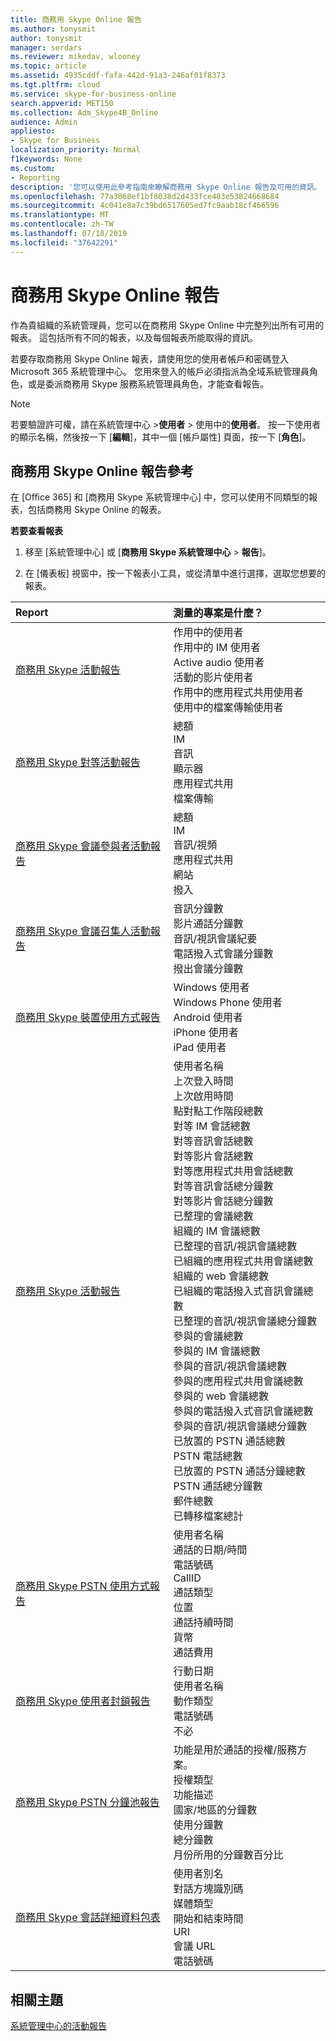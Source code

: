 ```yaml
---
title: 商務用 Skype Online 報告
ms.author: tonysmit
author: tonysmit
manager: serdars
ms.reviewer: mikedav, wlooney
ms.topic: article
ms.assetid: 4935cddf-fafa-442d-91a3-246af01f8373
ms.tgt.pltfrm: cloud
ms.service: skype-for-business-online
search.appverid: MET150
ms.collection: Adm_Skype4B_Online
audience: Admin
appliesto:
- Skype for Business
localization_priority: Normal
f1keywords: None
ms.custom:
- Reporting
description: '您可以使用此參考指南來瞭解商務用 Skype Online 報告及可用的資訊。 '
ms.openlocfilehash: 77a3068ef1bf8038d2d433fce483e53824668684
ms.sourcegitcommit: 4c041e8a7c39bd6517605ed7fc9aab18cf466596
ms.translationtype: MT
ms.contentlocale: zh-TW
ms.lasthandoff: 07/18/2019
ms.locfileid: "37642291"
---
```

# <a name="skype-for-business-online-reporting"></a>商務用 Skype Online 報告

作為貴組織的系統管理員，您可以在商務用 Skype Online 中完整列出所有可用的報表。 這包括所有不同的報表，以及每個報表所能取得的資訊。
  
若要存取商務用 Skype Online 報表，請使用您的使用者帳戶和密碼登入 Microsoft 365 系統管理中心。 您用來登入的帳戶必須指派為全域系統管理員角色，或是委派商務用 Skype 服務系統管理員角色，才能查看報告。
  
> [!NOTE]
> 若要驗證許可權，請在系統管理中心 >**使用者** > 使用中的**使用者**。 按一下使用者的顯示名稱，然後按一下 [**編輯**]，其中一個 [帳戶屬性] 頁面，按一下 [**角色**]。
  
## <a name="skype-for-business-online-reporting-reference"></a>商務用 Skype Online 報告參考

在 [Office 365] 和 [商務用 Skype 系統管理中心] 中，您可以使用不同類型的報表，包括商務用 Skype Online 的報表。
  
 **若要查看報表**
  
1. 移至 [系統管理中心] 或 [**商務用 Skype 系統管理中心** > **報告**]。
    
2. 在 [儀表板] 視窗中，按一下報表小工具，或從清單中進行選擇，選取您想要的報表。
    
|**Report**|**測量的專案是什麼？**|
|:-----|:-----|
|[商務用 Skype 活動報告](activity-report.md) <br/> | 作用中的使用者 <br/>  作用中的 IM 使用者 <br/>  Active audio 使用者 <br/>  活動的影片使用者 <br/>  作用中的應用程式共用使用者 <br/>  使用中的檔案傳輸使用者 <br/> |
|[商務用 Skype 對等活動報告](peer-to-peer-activity-report.md) <br/> | 總額 <br/>  IM <br/>  音訊 <br/>  顯示器 <br/>  應用程式共用 <br/>  檔案傳輸 <br/> |
|[商務用 Skype 會議參與者活動報告](conference-participant-activity-report.md) <br/> | 總額 <br/>  IM <br/>  音訊/視頻 <br/>  應用程式共用 <br/>  網站 <br/>  撥入 <br/> |
|[商務用 Skype 會議召集人活動報告](conference-organizer-activity-report.md) <br/> | 音訊分鐘數 <br/>  影片通話分鐘數 <br/>  音訊/視訊會議紀要 <br/>  電話撥入式會議分鐘數 <br/>  撥出會議分鐘數 <br/> |
|[商務用 Skype 裝置使用方式報告](device-usage-report.md) <br/> | Windows 使用者 <br/>  Windows Phone 使用者 <br/>  Android 使用者 <br/>  iPhone 使用者 <br/>  iPad 使用者 <br/> |
|[商務用 Skype 活動報告](activity-report.md) <br/> | 使用者名稱 <br/>  上次登入時間 <br/>  上次啟用時間 <br/>  點對點工作階段總數 <br/>  對等 IM 會話總數 <br/>  對等音訊會話總數 <br/>  對等影片會話總數 <br/>  對等應用程式共用會話總數 <br/>  對等音訊會話總分鐘數 <br/>  對等影片會話總分鐘數 <br/>  已整理的會議總數 <br/>  組織的 IM 會議總數 <br/>  已整理的音訊/視訊會議總數 <br/>  已組織的應用程式共用會議總數 <br/>  組織的 web 會議總數 <br/>  已組織的電話撥入式音訊會議總數 <br/>  已整理的音訊/視訊會議總分鐘數 <br/>  參與的會議總數 <br/>  參與的 IM 會議總數 <br/>  參與的音訊/視訊會議總數 <br/>  參與的應用程式共用會議總數 <br/>  參與的 web 會議總數 <br/>  參與的電話撥入式音訊會議總數 <br/>  參與的音訊/視訊會議總分鐘數 <br/>  已放置的 PSTN 通話總數 <br/>  PSTN 電話總數 <br/>  已放置的 PSTN 通話分鐘總數 <br/>  PSTN 通話總分鐘數 <br/>  郵件總數 <br/>  已轉移檔案總計 <br/> |
|[商務用 Skype PSTN 使用方式報告](pstn-usage-report.md) <br/>  | 使用者名稱 <br/>  通話的日期/時間 <br/>  電話號碼 <br/>  CallID <br/>  通話類型 <br/>  位置 <br/>  通話持續時間 <br/>  貨幣 <br/>  通話費用 <br/> |
|[商務用 Skype 使用者封鎖報告](users-blocked-report.md) <br/> | 行動日期 <br/>  使用者名稱 <br/>  動作類型 <br/>  電話號碼 <br/>  不必 <br/> |
|[商務用 Skype PSTN 分鐘池報告](pstn-minute-pools-report.md) <br/> | 功能是用於通話的授權/服務方案。 <br/> 授權類型 <br/> 功能描述 <br/> 國家/地區的分鐘數  <br/> 使用分鐘數 <br/> 總分鐘數 <br/> 月份所用的分鐘數百分比 <br/> |
|[商務用 Skype 會話詳細資料包表](session-details-report.md) <br/> | 使用者別名 <br/> 對話方塊識別碼  <br/> 媒體類型  <br/> 開始和結束時間 <br/> URI <br/> 會議 URL <br/> 電話號碼 <br/> |
 
## <a name="related-topics"></a>相關主題
[系統管理中心的活動報告](https://support.office.com/article/0d6dfb17-8582-4172-a9a9-aed798150263)

  
 